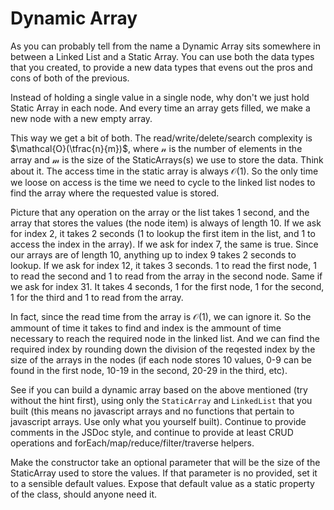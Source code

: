# Dynamic Array

As you can probably tell from the name a Dynamic Array sits somewhere in between a Linked List and a Static Array. You can use both the data types that you created, to provide a new data types that evens out the pros and cons of both of the previous.

Instead of holding a single value in a single node, why don't we just hold Static Array in each node. And every time an array gets filled, we make a new node with a new empty array.

This way we get a bit of both. The read/write/delete/search complexity is $\mathcal{O}(\tfrac{n}{m})$, where $\mathcal{n}$ is the number of elements in the array and $\mathcal{m}$ is the size of the StaticArrays(s) we use to store the data. Think about it. The access time in the static array is always $\mathcal{O}(1)$. So the only time we loose on access is the time we need to cycle to the linked list nodes to find the array where the requested value is stored.

Picture that any operation on the array or the list takes 1 second, and the array that stores the values (the node item) is always of length 10. If we ask for index 2, it takes 2 seconds (1 to lookup the first item in the list, and 1 to access the index in the array). If we ask for index 7, the same is true. Since our arrays are of length 10, anything up to index 9 takes 2 seconds to lookup. If we ask for index 12, it takes 3 seconds. 1 to read the first node, 1 to read the second and 1 to read from the array in the second node. Same if we ask for index 31. It takes 4 seconds, 1 for the first node, 1 for the second, 1 for the third and 1 to read from the array. 

In fact, since the read time from the array is $\mathcal{O}(1)$, we can ignore it. So the ammount of time it takes to find and index is the ammount of time necessary to reach the required node in the linked list. And we can find the required index by rounding down the division of the reqested index by the size of the arrays in the nodes (if each node stores 10 values, 0-9 can be found in the first node, 10-19 in the second, 20-29 in the third, etc).

See if you can build a dynamic array based on the above mentioned (try without the hint first), using only the `StaticArray` and `LinkedList` that you built (this means no javascript arrays and no functions that pertain to javascript arrays. Use only what you yourself built). Continue to provide comments in the JSDoc style, and continue to provide at least CRUD operations and forEach/map/reduce/filter/traverse helpers.

Make the constructor take an optional parameter that will be the size of the StaticArray used to store the values. If that parameter is no provided, set it to a sensible default values. Expose that default value as a static property of the class, should anyone need it.
